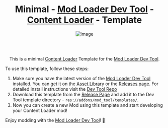 <div align="center">

# Minimal - [Mod Loader Dev Tool](https://github.com/GodotModding/godot-mod-tool) - [Content Loader](https://github.com/BrotatoMods/Brotato-ContentLoader) - Template

![image](https://github.com/BrotatoMods/ML_Dev_Tool_Content_Loader_minimal_Tempalte/assets/41547570/6c845673-ce1b-4f0e-bc01-466dcbf12587)

<br />
<br />

This is a minimal [Content Loader](https://github.com/BrotatoMods/Brotato-ContentLoader) Template for the [Mod Loader Dev Tool](https://github.com/GodotModding/godot-mod-tool).

</div>

To use this template, follow these steps:

1. Make sure you have the latest version of the [Mod Loader Dev Tool](https://github.com/GodotModding/godot-mod-tool) installed. You can get it on the [Asset Library](https://godotengine.org/asset-library/asset/1982) or the [Releases page](https://github.com/GodotModding/godot-mod-tool/releases). For detailed install instructions visit the [Dev Tool Repo](https://github.com/GodotModding/godot-mod-tool#installation)
2. Download this template from the [Release Page](https://github.com/BrotatoMods/ML_Dev_Tool_Content_Loader_minimal_Tempalte/releases) and add it to the Dev Tool template directory - `res://addons/mod_tool/templates/`.
3. Now you can create a new Mod using this template and start developing your Content Loader mod!

Enjoy modding with the [Mod Loader Dev Tool](https://github.com/GodotModding/godot-mod-tool)! 🎉



